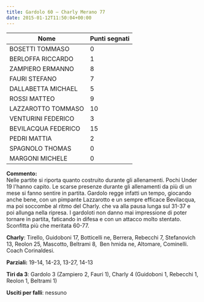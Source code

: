 ```yaml
---
title: Gardolo 60 – Charly Merano 77
date: 2015-01-12T11:50:04+00:00
---
```

| **Nome** | **Punti segnati** |
| -------- | ----------------- |
| BOSETTI TOMMASO | 0 |
| BERLOFFA RICCARDO | 1 |
| ZAMPIERO ERMANNO | 8 |
| FAURI STEFANO | 7 |
| DALLABETTA MICHAEL | 5 |
| ROSSI MATTEO | 9 |
| LAZZAROTTO TOMMASO | 10 |
| VENTURINI FEDERICO | 3 |
| BEVILACQUA FEDERICO | 15 |
| PEDRI MATTIA | 2 |
| SPAGNOLO THOMAS | 0 |
| MARGONI MICHELE | 0 |

**Commento:**  
Nelle partite si riporta quanto costruito durante gli allenamenti. Pochi Under 19 l'hanno capito. Le scarse presenze durante gli allenamenti da più di un mese si fanno sentire in partita. Gardolo regge infatti un tempo, giocando anche bene, con un pimpante Lazzarotto e un sempre efficace Bevilacqua, ma poi soccombe al ritmo del Charly. che va alla pausa lunga sul 31-37 e poi allunga nella ripresa. I gardoloti non danno mai impressione di poter tornare in partita, faticando in difesa e con un attacco molto stentato. Sconfitta più che meritata 60-77.

**Charly**: Tirello, Guidoboni 17, Botticelli ne, Berrera, Rebecchi 7, Stefanovich 13, Reolon 25, Mascotto, Beltrami 8,  Ben hmida ne, Altomare, Cominelli. Coach Corinaldesi.

**Parziali:** 19-14, 14-23, 13-27, 14-13

**Tiri da 3**: Gardolo 3 (Zampiero 2, Fauri 1), Charly 4 (Guidoboni 1, Rebecchi 1, Reolon 1, Beltrami 1)

**Usciti per falli**: nessuno